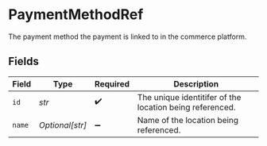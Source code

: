 # PaymentMethodRef

The payment method the payment is linked to in the commerce platform.


## Fields

| Field                                                    | Type                                                     | Required                                                 | Description                                              |
| -------------------------------------------------------- | -------------------------------------------------------- | -------------------------------------------------------- | -------------------------------------------------------- |
| `id`                                                     | *str*                                                    | :heavy_check_mark:                                       | The unique identitifer of the location being referenced. |
| `name`                                                   | *Optional[str]*                                          | :heavy_minus_sign:                                       | Name of the location being referenced.                   |